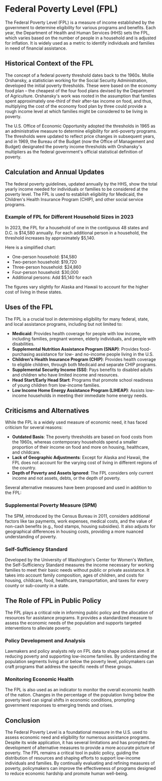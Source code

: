 # Federal Poverty Level (FPL)

The Federal Poverty Level (FPL) is a measure of income established by the government to determine eligibility for various programs and benefits. Each year, the Department of Health and Human Services (HHS) sets the FPL, which varies based on the number of people in a household and is adjusted for inflation. It is widely used as a metric to identify individuals and families in need of financial assistance.

## Historical Context of the FPL

The concept of a federal poverty threshold dates back to the 1960s. Mollie Orshansky, a statistician working for the Social Security Administration, developed the initial poverty thresholds. These were based on the economy food plan – the cheapest of the four food plans devised by the Department of Agriculture. Orshansky's work was rooted in the assumption that families spent approximately one-third of their after-tax income on food, and thus, multiplying the cost of the economy food plan by three could provide a rough income level at which families might be considered to be living in poverty.

The U.S. Office of Economic Opportunity adopted the thresholds in 1965 as an administrative measure to determine eligibility for anti-poverty programs. The thresholds were updated to reflect price changes in subsequent years, and in 1969, the Bureau of the Budget (now the Office of Management and Budget) designated the poverty income thresholds with Orshansky's multipliers as the federal government's official statistical definition of poverty.

## Calculation and Annual Updates

The federal poverty guidelines, updated annually by the HHS, show the total yearly income needed for individuals or families to be considered at the poverty level. The FPL is used to establish eligibility for Medicaid, the Children's Health Insurance Program (CHIP), and other social service programs.

### Example of FPL for Different Household Sizes in 2023

In 2023, the FPL for a household of one in the contiguous 48 states and D.C. is $14,580 annually. For each additional person in a household, the threshold increases by approximately $5,140.

Here is a simplified chart:

- One-person household: $14,580
- Two-person household: $19,720
- Three-person household: $24,860
- Four-person household: $30,000
- Additional persons: Add $5,140 for each

The figures vary slightly for Alaska and Hawaii to account for the higher cost of living in these states.

## Uses of the FPL

The FPL is a crucial tool in determining eligibility for many federal, state, and local assistance programs, including but not limited to:

- **Medicaid**: Provides health coverage for people with low income, including families, pregnant women, elderly individuals, and people with disabilities.
- **Supplemental Nutrition Assistance Program (SNAP)**: Provides food-purchasing assistance for low- and no-income people living in the U.S.
- **Children's Health Insurance Program (CHIP)**: Provides health coverage to eligible children, through both Medicaid and separate CHIP programs.
- **Supplemental Security Income (SSI)**: Pays benefits to disabled adults and children who have limited income and resources.
- **Head Start/Early Head Start**: Programs that promote school readiness of young children from low-income families.
- **Low Income Home Energy Assistance Program (LIHEAP)**: Assists low-income households in meeting their immediate home energy needs.

## Criticisms and Alternatives

While the FPL is a widely used measure of economic need, it has faced criticism for several reasons:

- **Outdated Basis**: The poverty thresholds are based on food costs from the 1960s, whereas contemporary households spend a smaller proportion of their income on food and more on housing, healthcare, and childcare.
- **Lack of Geographic Adjustments**: Except for Alaska and Hawaii, the FPL does not account for the varying cost of living in different regions of the country.
- **Depth of Poverty and Assets Ignored**: The FPL considers only current income and not assets, debts, or the depth of poverty.

Several alternative measures have been proposed and used in addition to the FPL:

### Supplemental Poverty Measure (SPM)

The SPM, introduced by the Census Bureau in 2011, considers additional factors like tax payments, work expenses, medical costs, and the value of non-cash benefits (e.g., food stamps, housing subsidies). It also adjusts for geographical differences in housing costs, providing a more nuanced understanding of poverty.

### Self-Sufficiency Standard

Developed by the University of Washington's Center for Women's Welfare, the Self-Sufficiency Standard measures the income necessary for working families to meet their basic needs without public or private assistance. It takes into account family composition, ages of children, and costs for housing, childcare, food, healthcare, transportation, and taxes for every county or sub-county in a state.

## The Role of FPL in Public Policy

The FPL plays a critical role in informing public policy and the allocation of resources for assistance programs. It provides a standardized measure to assess the economic needs of the population and supports targeted interventions to alleviate poverty.

### Policy Development and Analysis

Lawmakers and policy analysts rely on FPL data to shape policies aimed at reducing poverty and supporting low-income families. By understanding the population segments living at or below the poverty level, policymakers can craft programs that address the specific needs of these groups.

### Monitoring Economic Health

The FPL is also used as an indicator to monitor the overall economic health of the nation. Changes in the percentage of the population living below the poverty level can signal shifts in economic conditions, prompting government responses to emerging trends and crises.

## Conclusion

The Federal Poverty Level is a foundational measure in the U.S. used to assess economic need and eligibility for numerous assistance programs. Despite its wide application, it has several limitations and has prompted the development of alternative measures to provide a more accurate picture of poverty. The FPL remains a critical tool in public policy, guiding the distribution of resources and shaping efforts to support low-income individuals and families. By continually evaluating and refining measures of poverty, policymakers can improve the effectiveness of programs designed to reduce economic hardship and promote human well-being.